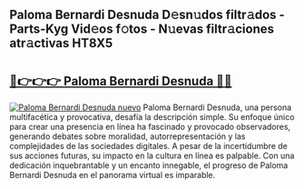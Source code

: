 ## Paloma Bernardi Desnuda D𝚎sn𝚞dos filtr𝚊dos - Parts-Kyg Vid𝚎os f𝚘tos - N𝚞evas filtr𝚊ciones atr𝚊ctivas HT8X5

# <h2><a href="http://mba9lx3.tromn.icu/?c=Paloma+Bernardi+Desnuda">🔗👉👉👉 Paloma Bernardi Desnuda 🔗🔗</a></h2>

[![Paloma Bernardi Desnuda nuevo](https://i.imgur.com/pEAQMta.gif)](http://mba9lx3.tromn.icu/?c=Paloma+Bernardi+Desnuda)
Paloma Bernardi Desnuda, una persona multifacética y provocativa, desafía la descripción simple. Su enfoque único para crear una presencia en línea ha fascinado y provocado observadores, generando debates sobre moralidad, autorrepresentación y las complejidades de las sociedades digitales. A pesar de la incertidumbre de sus acciones futuras, su impacto en la cultura en línea es palpable. Con una dedicación inquebrantable y un encanto innegable, el progreso de Paloma Bernardi Desnuda en el panorama virtual es imparable.
